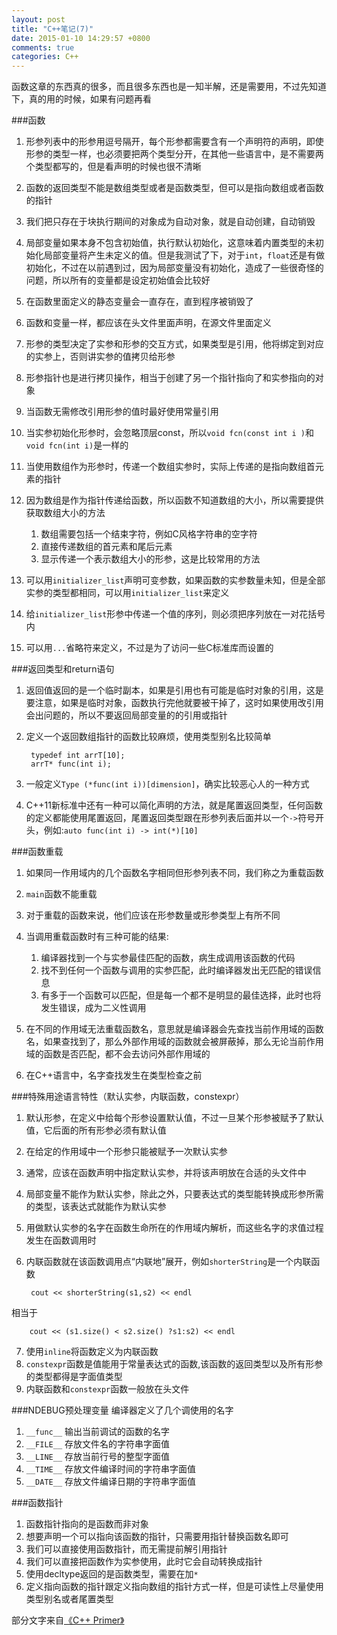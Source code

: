 ```yaml
---
layout: post
title: "C++笔记(7)"
date: 2015-01-10 14:29:57 +0800
comments: true
categories: C++
---
```

函数这章的东西真的很多，而且很多东西也是一知半解，还是需要用，不过先知道下，真的用的时候，如果有问题再看
<!-- more -->
###函数
1. 形参列表中的形参用逗号隔开，每个形参都需要含有一个声明符的声明，即使形参的类型一样，也必须要把两个类型分开，在其他一些语言中，是不需要两个类型都写的，但是看声明的时候也很不清晰
2. 函数的返回类型不能是数组类型或者是函数类型，但可以是指向数组或者函数的指针
3. 我们把只存在于块执行期间的对象成为自动对象，就是自动创建，自动销毁
4. 局部变量如果本身不包含初始值，执行默认初始化，这意味着内置类型的未初始化局部变量将产生未定义的值。但是我测试了下，对于`int`，`float`还是有做初始化，不过在以前遇到过，因为局部变量没有初始化，造成了一些很奇怪的问题，所以所有的变量都是设定初始值会比较好
5. 在函数里面定义的静态变量会一直存在，直到程序被销毁了
6. 函数和变量一样，都应该在头文件里面声明，在源文件里面定义
7. 形参的类型决定了实参和形参的交互方式，如果类型是引用，他将绑定到对应的实参上，否则讲实参的值拷贝给形参
8. 形参指针也是进行拷贝操作，相当于创建了另一个指针指向了和实参指向的对象
9. 当函数无需修改引用形参的值时最好使用常量引用
10. 当实参初始化形参时，会忽略顶层const，所以`void fcn(const int i )`和`void fcn(int i)`是一样的
11. 当使用数组作为形参时，传递一个数组实参时，实际上传递的是指向数组首元素的指针
12. 因为数组是作为指针传递给函数，所以函数不知道数组的大小，所以需要提供获取数组大小的方法

	1. 数组需要包括一个结束字符，例如C风格字符串的空字符
	2. 直接传递数组的首元素和尾后元素
	3. 显示传递一个表示数组大小的形参，这是比较常用的方法

13. 可以用`initializer_list`声明可变参数，如果函数的实参数量未知，但是全部实参的类型都相同，可以用`initializer_list`来定义
14. 给`initializer_list`形参中传递一个值的序列，则必须把序列放在一对花括号内
15. 可以用`...`省略符来定义，不过是为了访问一些C标准库而设置的

###返回类型和return语句
1. 返回值返回的是一个临时副本，如果是引用也有可能是临时对象的引用，这是要注意，如果是临时对象，函数执行完他就要被干掉了，这时如果使用改引用会出问题的，所以不要返回局部变量的的引用或指针
2. 定义一个返回数组指针的函数比较麻烦，使用类型别名比较简单

		typedef int arrT[10];
		arrT* func(int i);

3. 一般定义`Type (*func(int i))[dimension]`，确实比较恶心人的一种方式
4. C++11新标准中还有一种可以简化声明的方法，就是尾置返回类型，任何函数的定义都能使用尾置返回，尾置返回类型跟在形参列表后面并以一个`->`符号开头，例如:`auto func(int i) -> int(*)[10]`


###函数重载
1. 如果同一作用域内的几个函数名字相同但形参列表不同，我们称之为重载函数
2. `main`函数不能重载
3. 对于重载的函数来说，他们应该在形参数量或形参类型上有所不同
4. 当调用重载函数时有三种可能的结果:
	1. 编译器找到一个与实参最佳匹配的函数，病生成调用该函数的代码
	2. 找不到任何一个函数与调用的实参匹配，此时编译器发出无匹配的错误信息
	3. 有多于一个函数可以匹配，但是每一个都不是明显的最佳选择，此时也将发生错误，成为二义性调用

5. 在不同的作用域无法重载函数名，意思就是编译器会先查找当前作用域的函数名，如果查找到了，那么外部作用域的函数就会被屏蔽掉，那么无论当前作用域的函数是否匹配，都不会去访问外部作用域的
6. 在C++语言中，名字查找发生在类型检查之前

###特殊用途语言特性（默认实参，内联函数，constexpr）
1. 默认形参，在定义中给每个形参设置默认值，不过一旦某个形参被赋予了默认值，它后面的所有形参必须有默认值
2. 在给定的作用域中一个形参只能被赋予一次默认实参
3. 通常，应该在函数声明中指定默认实参，并将该声明放在合适的头文件中
4. 局部变量不能作为默认实参，除此之外，只要表达式的类型能转换成形参所需的类型，该表达式就能作为默认实参
5. 用做默认实参的名字在函数生命所在的作用域内解析，而这些名字的求值过程发生在函数调用时
6. 内联函数就在该函数调用点“内联地”展开，例如`shorterString`是一个内联函数

		cout << shorterString(s1,s2) << endl
相当于

		cout << (s1.size() < s2.size() ?s1:s2) << endl
7. 使用`inline`将函数定义为内联函数
8. `constexpr`函数是值能用于常量表达式的函数,该函数的返回类型以及所有形参的类型都得是字面值类型
9. 内联函数和`constexpr`函数一般放在头文件

###NDEBUG预处理变量
编译器定义了几个调使用的名字    
1. `__func__` 输出当前调试的函数的名字
2. `__FILE__` 存放文件名的字符串字面值
3. `__LINE__` 存放当前行号的整型字面值
4. `__TIME__` 存放文件编译时间的字符串字面值
5. `__DATE__` 存放文件编译日期的字符串字面值

###函数指针
1. 函数指针指向的是函数而非对象
2. 想要声明一个可以指向该函数的指针，只需要用指针替换函数名即可
3. 我们可以直接使用函数指针，而无需提前解引用指针
4. 我们可以直接把函数作为实参使用，此时它会自动转换成指针
5. 使用decltype返回的是函数类型，需要在加`*`
6. 定义指向函数的指针跟定义指向数组的指针方式一样，但是可读性上尽量使用类型别名或者尾置类型

部分文字来自[《C++ Primer》](http://www.amazon.cn/gp/product/B00ESUIL0O/ref=as_li_ss_tl?ie=UTF8&camp=536&creative=3132&creativeASIN=B00ESUIL0O&linkCode=as2&tag=robinwu-23)

